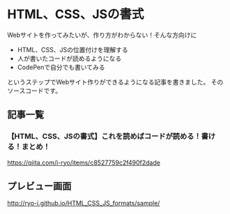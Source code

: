 # HTML、CSS、JSの書式

Webサイトを作ってみたいが、作り方がわからない！そんな方向けに

* HTML、CSS、JSの位置付けを理解する
* 人が書いたコードが読めるようになる
* CodePenで自分でも書いてみる

というステップでWebサイト作りができるようになる記事を書きました。
そのソースコードです。

## 記事一覧

### 【HTML、CSS、JSの書式】これを読めばコードが読める！書ける！まとめ！

https://qiita.com/i-ryo/items/c8527759c2f490f2dade

## プレビュー画面

http://ryo-i.github.io/HTML_CSS_JS_formats/sample/
